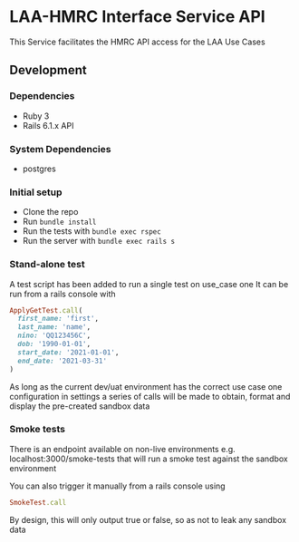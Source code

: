 # LAA-HMRC Interface Service API

This Service facilitates the HMRC API access for the LAA Use Cases

## Development 
### Dependencies
* Ruby 3
* Rails 6.1.x API

### System Dependencies
* postgres 

### Initial setup
* Clone the repo
* Run `bundle install`
* Run the tests with `bundle exec rspec`
* Run the server with `bundle exec rails s`

### Stand-alone test

A test script has been added to run a single test on use_case one
It can be run from a rails console with 
```ruby 
ApplyGetTest.call(
  first_name: 'first', 
  last_name: 'name', 
  nino: 'QQ123456C', 
  dob: '1990-01-01', 
  start_date: '2021-01-01', 
  end_date: '2021-03-31'
)
```

As long as the current dev/uat environment has the correct use case one configuration in settings a series of calls will be made to obtain, format and display the pre-created sandbox data

### Smoke tests
There is an endpoint available on non-live environments e.g. localhost:3000/smoke-tests that will run a smoke test against the sandbox environment

You can also trigger it manually from a rails console using

```ruby
SmokeTest.call
```

By design, this will only output true or false, so as not to leak any sandbox data
